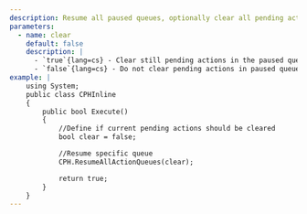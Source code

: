 ```yaml
---
description: Resume all paused queues, optionally clear all pending actions before resume
parameters:
  - name: clear
    default: false
    description: |
      - `true`{lang=cs} - Clear still pending actions in the paused queues before resume
      - `false`{lang=cs} - Do not clear pending actions in paused queues
example: |
    using System;
    public class CPHInline
    {
        public bool Execute()
        {
            //Define if current pending actions should be cleared
            bool clear = false;

            //Resume specific queue
            CPH.ResumeAllActionQueues(clear);

            return true;
        }
    }
---
```

